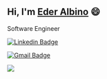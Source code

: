 ## Hi, I'm [Eder Albino](https://edr122.github.io) 😄  
Software Engineer

[![Linkedin Badge](https://img.shields.io/badge/-edr122-blue?style=flat&logo=Linkedin&logoColor=white&link=https://www.linkedin.com/in/eder-alberto-albino-huertas-941419123)](https://www.linkedin.com/in/eder-alberto-albino-huertas-941419123/)
<!--[![Twitter Badge](http://img.shields.io/badge/-@jatiin_yadav-1ca0f1?style=flat&logo=twitter&logoColor=white&link=https://twitter.com/jatiin_yadav)](https://twitter.com/jatiin_yadav) -->
[![Gmail Badge](https://img.shields.io/badge/-GMail-c14438?style=flat&logo=Gmail&logoColor=white&link=mailto:eder122albino@gmail.com)](mailto:eder122albino@gmail.com)

<img src="https://github-readme-stats.vercel.app/api?username=edr122&&show_icons=true&count_private=true&theme=white" />

<!-- <img src="https://komarev.com/ghpvc/?username=jatiinyadav&style=flat&label=Profile+Views" alt="jatiinyadav" /> -->
